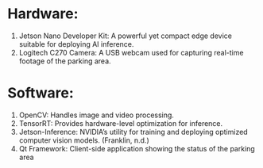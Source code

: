 # Hardware:
1. Jetson Nano Developer Kit: A powerful yet compact edge device suitable for deploying AI inference.
2. Logitech C270 Camera: A USB webcam used for capturing real-time footage of the parking area.
# Software:
1. OpenCV: Handles image and video processing.
2. TensorRT: Provides hardware-level optimization for inference.
3. Jetson-Inference: NVIDIA’s utility for training and deploying optimized computer vision models. (Franklin, n.d.)
4. Qt Framework: Client-side application showing the status of the parking area
